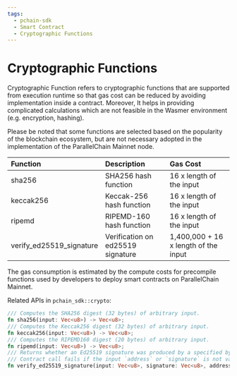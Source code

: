 ```yaml
---
tags:
  - pchain-sdk
  - Smart Contract
  - Cryptographic Functions
---
```


# Cryptographic Functions

Cryptographic Function refers to cryptographic functions that are supported from execution runtime so that gas cost can be reduced by avoiding implementation inside a contract. Moreover, It helps in providing complicated calculations which are not feasible in the Wasmer environment (e.g. encryption, hashing).

Please be noted that some functions are selected based on the popularity of the blockchain ecosystem, but are not necessary adopted in the implementation of the ParallelChain Mainnet node.

| Function | Description | Gas Cost |
|:---|:---|:---|
| sha256 | SHA256 hash function |  16 x length of the input |
| keccak256 | Keccak-256 hash function | 16 x length of the input |
| ripemd | RIPEMD-160 hash function | 16 x length of the input |
| verify_ed25519_signature | Verification on ed25519 signature | 1,400,000 + 16 x length of the input |

The gas consumption is estimated by the compute costs for precompile functions used by developers to deploy smart contracts on ParallelChain Mainnet.

Related APIs in `pchain_sdk::crypto`:

```rust
/// Computes the SHA256 digest (32 bytes) of arbitrary input.
fn sha256(input: Vec<u8>) -> Vec<u8>;
/// Computes the Keccak256 digest (32 bytes) of arbitrary input.
fn keccak256(input: Vec<u8>) -> Vec<u8>;
/// Computes the RIPEMD160 digest (20 bytes) of arbitrary input.
fn ripemd(input: Vec<u8>) -> Vec<u8>;
/// Returns whether an Ed25519 signature was produced by a specified by a specified address over some specified message.
/// Contract call fails if the input `address` or `signature` is not valid.
fn verify_ed25519_signature(input: Vec<u8>, signature: Vec<u8>, address: Vec<u8>) -> bool;
```